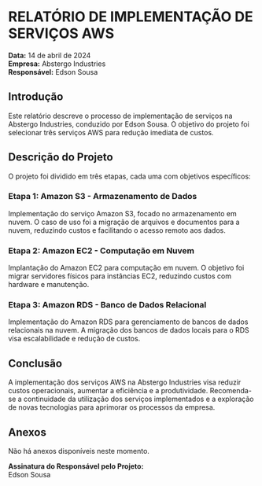 # RELATÓRIO DE IMPLEMENTAÇÃO DE SERVIÇOS AWS
**Data:** 14 de abril de 2024  
**Empresa:** Abstergo Industries  
**Responsável:** Edson Sousa  

## Introdução
Este relatório descreve o processo de implementação de serviços na Abstergo Industries, conduzido por Edson Sousa. O objetivo do projeto foi selecionar três serviços AWS para redução imediata de custos.

## Descrição do Projeto
O projeto foi dividido em três etapas, cada uma com objetivos específicos:

### Etapa 1: Amazon S3 - Armazenamento de Dados
Implementação do serviço Amazon S3, focado no armazenamento em nuvem. O caso de uso foi a migração de arquivos e documentos para a nuvem, reduzindo custos e facilitando o acesso remoto aos dados.

### Etapa 2: Amazon EC2 - Computação em Nuvem
Implantação do Amazon EC2 para computação em nuvem. O objetivo foi migrar servidores físicos para instâncias EC2, reduzindo custos com hardware e manutenção.

### Etapa 3: Amazon RDS - Banco de Dados Relacional
Implementação do Amazon RDS para gerenciamento de bancos de dados relacionais na nuvem. A migração dos bancos de dados locais para o RDS visa escalabilidade e redução de custos.

## Conclusão
A implementação dos serviços AWS na Abstergo Industries visa reduzir custos operacionais, aumentar a eficiência e a produtividade. Recomenda-se a continuidade da utilização dos serviços implementados e a exploração de novas tecnologias para aprimorar os processos da empresa.

## Anexos
Não há anexos disponíveis neste momento.

**Assinatura do Responsável pelo Projeto:**  
Edson Sousa

